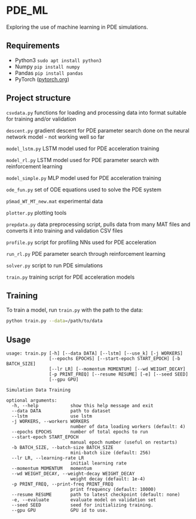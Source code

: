 # PDE_ML
Exploring the use of machine learning in PDE simulations.

## Requirements

- Python3 `sudo apt install python3`
- Numpy `pip install numpy`
- Pandas `pip install pandas`
- PyTorch ([pytorch.org](http://pytorch.org))

## Project structure

`csvdata.py` functions for loading and processing data into format suitable for training and/or validation

`descent.py` gradient descent for PDE parameter search done on the neural network model - not working well so far

`model_lstm.py` LSTM model used for PDE acceleration training

`model_rl.py` LSTM model used for PDE parameter search with reinforcement learning

`model_simple.py` MLP model used for PDE acceleration training

`ode_fun.py` set of ODE equations used to solve the PDE system

`pSmad_WT_MT_new.mat` experimental data

`plotter.py` plotting tools

`prepdata.py` data preprocessing script, pulls data from many MAT files and converts it into training and validation CSV files

`profile.py` script for profiling NNs used for PDE acceleration

`run_rl.py` PDE parameter search through reinforcement learning

`solver.py` script to run PDE simulations

`train.py` training script for PDE acceleration models


## Training

To train a model, run `train.py` with the path to the data:

```bash
python train.py --data=/path/to/data
```

## Usage

```
usage: train.py [-h] [--data DATA] [--lstm] [--use_k] [-j WORKERS]
                [--epochs EPOCHS] [--start-epoch START_EPOCH] [-b BATCH_SIZE]
                [--lr LR] [--momentum MOMENTUM] [--wd WEIGHT_DECAY]
                [-p PRINT_FREQ] [--resume RESUME] [-e] [--seed SEED]
                [--gpu GPU]

Simulation Data Training

optional arguments:
  -h, --help            show this help message and exit
  --data DATA           path to dataset
  --lstm                use lstm
  -j WORKERS, --workers WORKERS
                        number of data loading workers (default: 4)
  --epochs EPOCHS       number of total epochs to run
  --start-epoch START_EPOCH
                        manual epoch number (useful on restarts)
  -b BATCH_SIZE, --batch-size BATCH_SIZE
                        mini-batch size (default: 256)
  --lr LR, --learning-rate LR
                        initial learning rate
  --momentum MOMENTUM   momentum
  --wd WEIGHT_DECAY, --weight-decay WEIGHT_DECAY
                        weight decay (default: 1e-4)
  -p PRINT_FREQ, --print-freq PRINT_FREQ
                        print frequency (default: 10000)
  --resume RESUME       path to latest checkpoint (default: none)
  -e, --evaluate        evaluate model on validation set
  --seed SEED           seed for initializing training.
  --gpu GPU             GPU id to use.

```
